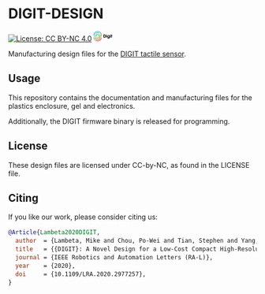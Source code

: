 # DIGIT-DESIGN

[![License: CC BY-NC 4.0](https://img.shields.io/badge/License-CC%20BY--NC%204.0-lightgrey.svg)](LICENSE)
<a href="https://digit.ml/">
<img height="20" src="/docs/digit-logo.svg" alt="DIGIT-logo" />
</a>

Manufacturing design files for the [DIGIT tactile sensor](https://digit.ml).

## Usage

This repository contains the documentation and manufacturing files for the plastics enclosure, gel and electronics.

Additionally, the DIGIT firmware binary is released for programming.

## License
These design files are licensed under CC-by-NC, as found in the LICENSE file.

## Citing
If you like our work, please consider citing us:

```BibTeX
@Article{Lambeta2020DIGIT,
  author  = {Lambeta, Mike and Chou, Po-Wei and Tian, Stephen and Yang, Brian and Maloon, Benjamin and Victoria Rose Most and Stroud, Dave and Santos, Raymond and Byagowi, Ahmad and Kammerer, Gregg and Jayaraman, Dinesh and Calandra, Roberto},
  title   = {{DIGIT}: A Novel Design for a Low-Cost Compact High-Resolution Tactile Sensor with Application to In-Hand Manipulation},
  journal = {IEEE Robotics and Automation Letters (RA-L)},
  year    = {2020},
  doi     = {10.1109/LRA.2020.2977257},
}
